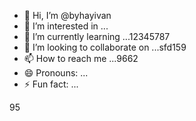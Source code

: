 - 👋 Hi, I’m @byhayivan
- 👀 I’m interested in ...
- 🌱 I’m currently learning ...12345787
- 💞️ I’m looking to collaborate on ...sfd159
- 📫 How to reach me ...9662
- 😄 Pronouns: ...
- ⚡ Fun fact: ...

<!---2
byhayivan/byhayivan is a ✨ special ✨ repository because its `README.md` (this file) appears on your GitHub profile.
You can click the Preview link to take a look at your changes.
--->95
